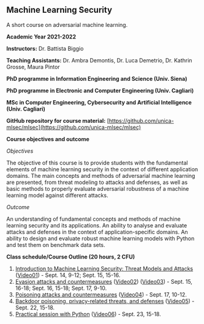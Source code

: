 ## Machine Learning Security 
A short course on adversarial machine learning.

**Academic Year 2021-2022**

**Instructors:** Dr. Battista Biggio

**Teaching Assistants:** Dr. Ambra Demontis, Dr. Luca Demetrio, Dr. Kathrin Grosse, Maura Pintor

**PhD programme in Information Engineering and Science (Univ. Siena)**

**PhD programme in Electronic and Computer Engineering (Univ. Cagliari)**

**MSc in Computer Engineering, Cybersecurity and Artificial Intelligence (Univ. Cagliari)**

**GitHub repository for course material:** [https://github.com/unica-mlsec/mlsec](https://github.com/unica-mlsec/mlsec)

**Course objectives and outcome**

_Objectives_

The objective of this course is to provide students 
with the fundamental elements of machine learning security in the context of different application domains. 
The main concepts and methods of adversarial machine 
learning are presented, from threat modeling to attacks and defenses, 
as well as basic methods to properly evaluate adversarial robustness 
of a machine learning model against different attacks.
 
_Outcome_

An understanding of fundamental concepts and methods of machine learning security and its applications. 
An ability to analyse and evaluate attacks and defenses in the context of application-specific domains. 
An ability to design and evaluate robust machine learning models with Python and test them on benchmark data sets.

**Class schedule/Course Outline (20 hours, 2 CFU)**
1. [Introduction to Machine Learning Security: Threat Models and Attacks](https://github.com/unica-mlsec/mlsec/blob/main/slides/01-mlsec-introduction.pdf)  ([Video01](https://youtu.be/5wOWcWepktM))  - Sept. 14, 9-12; Sept. 15, 15-16. 
2. [Evasion attacks and countermeasures](https://github.com/unica-mlsec/mlsec/blob/main/slides/02-mlsec-advx.pdf) ([Video02](https://youtu.be/hC1l4MaykzU)) ([Video03](https://youtu.be/iI3sI9xYOgc)) - Sept. 15, 16-18; Sept. 16, 15-18; Sept. 17, 9-10.
4. [Poisoning attacks and countermeasures](https://github.com/unica-mlsec/mlsec/blob/main/slides/03-mlsec-poisoning.pdf) ([Video04](https://youtu.be/-rUU2TzNmfk)) - Sept. 17, 10-12.
5. [Backdoor poisoning, privacy-related threats, and defenses](https://github.com/unica-mlsec/mlsec/blob/main/slides/04-mlsec-other-attacks.pdf) ([Video05](https://youtu.be/vLS1XiCtJfo)) - Sept. 22, 15-18.
6. [Practical session with Python](code/README.md) ([Video06](https://youtu.be/ZprXOo2WCqU)) - Sept. 23, 15-18.
